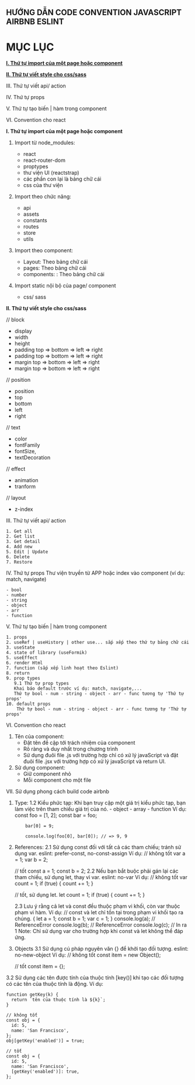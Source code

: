 ## **HƯỚNG DẪN CODE CONVENTION JAVASCRIPT AIRBNB ESLINT**

# **MỤC LỤC**

[**I. Thứ tự import của một page hoặc component**](#I_link)

[**II. Thứ tự viết style cho css/sass**](#II_link)

<a id="III_link">III. Thứ tự viết api/ action</a>

<a id="IV_link">IV. Thứ tự props</a>

<a id="V_link">V. Thứ tự tạo biến | hàm trong component</a>

<a id="V_link">VI. Convention cho react</a>


**<a id="I_link">I. Thứ tự import của một page hoặc component</a>**
1. Import từ node_modules:

   - react
   - react-router-dom
   - proptypes
   - thư viện UI (reactstrap)
   - các phần con lại là bảng chữ cái
   - css của thư viện

2. Import theo chức năng:

   - api
   - assets
   - constants
   - routes
   - store
   - utils

3. Import theo component:

   - Layout: Theo bảng chữ cái
   - pages: Theo bảng chữ cái
   - components: : Theo bảng chữ cái

4. Import static nội bộ của page/ component

   - css/ sass

**<a id="II_link">II. Thứ tự viết style cho css/sass</a>**

// block
- display
- width
- height
- padding top => bottom => left => right
- padding top => bottom => left => right
- margin top => bottom => left => right
- margin top => bottom => left => right

// position
- position
- top
- bottom
- left
- right

// text
- color
- fontFamily
- fontSize,
- textDecoration

// effect
- animation
- tranform

// layout
- z-index

III. Thứ tự viết api/ action

    1. Get all
    2. Get list
    3. Get detail
    4. Add new
    5. Edit | Update
    6. Delete
    7. Restore

IV. Thứ tự props
Thư viện truyền từ APP hoặc index vào component (ví dụ: match, navigate)

    - bool
    - number
    - string
    - object
    - arr
    - function

V. Thứ tự tạo biến | hàm trong component

    1. props
    2. useRef | useHistory | other use... sắp xếp theo thứ tự bảng chữ cái
    3. useState
    4. state of library (useFormik)
    5. useEffect
    6. render Html
    7. function (sắp xếp linh hoạt theo Eslint)
    8. return
    9. prop types
       9.1 Thứ tự prop types
       Khai báo default trước ví dụ: match, navigate,...
       Thứ tự bool - num - string - object - arr - func tương tự 'Thứ tự props'
    10. default props
        Thứ tự bool - num - string - object - arr - func tương tự 'Thứ tự props'

VI. Convention cho react

1. Tên của component:
   - Đặt tên đề cập tới trách nhiệm của component
   - Rõ ràng và duy nhất trong chương trình
   - Sử dụng đuôi file .js với trường hợp chỉ có xử lý javaScript và đặt đuôi file .jsx với trường hợp có xử lý javaScript và return UI.
2. Sử dụng component:
   - Giữ component nhỏ
   - Mỗi component cho một file

VII. Sử dụng phong cách build code airbnb

1.  Type:
    1.2 Kiểu phức tạp: Khi bạn truy cập một giá trị kiểu phức tạp, bạn làm việc trên tham chiếu giá trị của nó. - object - array - function
    Ví dụ:
    const foo = [1, 2];
    const bar = foo;

            bar[0] = 9;

            console.log(foo[0], bar[0]); // => 9, 9

2.  References:
    2.1 Sử dụng const đối với tất cả các tham chiếu; tránh sử dụng var. eslint: prefer-const, no-const-assign
    Ví dụ:
    // không tốt
    var a = 1;
    var b = 2;

    // tốt
    const a = 1;
    const b = 2;
    2.2 Nếu bạn bắt buộc phải gán lại các tham chiếu, sử dụng let, thay vì var. eslint: no-var
    Ví dụ:
    // không tốt
    var count = 1;
    if (true) {
      count += 1;
    }

    // tốt, sử dụng let.
    let count = 1;
    if (true) {
      count += 1;
    }

    2.3 Lưu ý rằng cả let và const đều thuộc phạm vi khối, còn var thuộc phạm vi hàm.
    Ví dụ:
    // const và let chỉ tồn tại trong phạm vi khối tạo ra chúng.
    {
      let a = 1;
      const b = 1;
      var c = 1;
    }
    console.log(a); // ReferenceError
    console.log(b); // ReferenceError
    console.log(c); // In ra 1
Note: Chỉ sử dụng var cho trường hợp khi const và let không thể đáp ứng.

3. Objects
3.1 Sử dụng cú pháp nguyên văn {} để khởi tạo đối tượng. eslint: no-new-object
    Ví dụ:
    // không tốt
    const item = new Object();

    // tốt
    const item = {};

3.2 Sử dụng các tên được tính của thuộc tính [key()] khi tạo các đối tượng có các tên của thuộc tính là động.
    Ví dụ:

    function getKey(k) {
      return `tên của thuộc tính là ${k}`;
    }

    // không tốt
    const obj = {
      id: 5,
      name: 'San Francisco',
    };
    obj[getKey('enabled')] = true;

    // tốt
    const obj = {
      id: 5,
      name: 'San Francisco',
      [getKey('enabled')]: true,
    };


